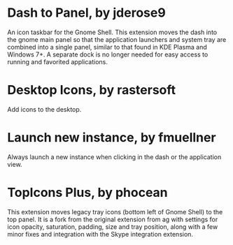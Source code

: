 # Dash to Panel, by jderose9
An icon taskbar for the Gnome Shell. This extension moves the dash into the gnome main panel so that the application launchers and system tray are combined into a single panel, similar to that found in KDE Plasma and Windows 7+. A separate dock is no longer needed for easy access to running and favorited applications.

# Desktop Icons, by rastersoft
Add icons to the desktop.

# Launch new instance, by fmuellner
Always launch a new instance when clicking in the dash or the application view.

# TopIcons Plus, by phocean
This extension moves legacy tray icons (bottom left of Gnome Shell) to the top panel. It is a fork from the original extension from ag  with settings for icon opacity, saturation, padding, size and tray position, along with a few minor fixes and integration with the Skype integration extension.

